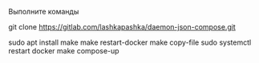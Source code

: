 Выполните команды

git clone https://gitlab.com/lashkapashka/daemon-json-compose.git

sudo apt install make
make restart-docker
make copy-file
sudo systemctl restart docker
make compose-up
